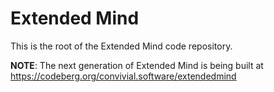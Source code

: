 # Extended Mind

This is the root of the Extended Mind code repository.

**NOTE**: The next generation of Extended Mind is being built at https://codeberg.org/convivial.software/extendedmind
